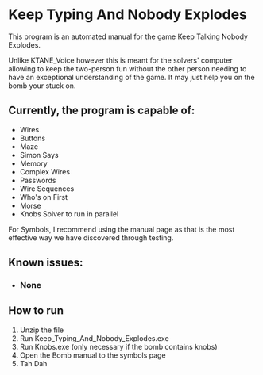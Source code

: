# Keep Typing And Nobody Explodes

This program is an automated manual for the game Keep Talking Nobody Explodes.

Unlike KTANE_Voice however this is meant for the solvers' computer allowing to keep the two-person fun without the other
person needing to have an exceptional understanding of the game. It may just help you on the bomb your stuck on.

## Currently, the program is capable of:

* Wires
* Buttons
* Maze
* Simon Says
* Memory
* Complex Wires
* Passwords
* Wire Sequences
* Who's on First
* Morse
* Knobs Solver to run in parallel

For Symbols, I recommend using the manual page as that is the most effective way we have discovered through testing.


## Known issues:

* ### None

## How to run
1. Unzip the file
2. Run Keep_Typing_And_Nobody_Explodes.exe
3. Run Knobs.exe (only necessary if the bomb contains knobs)
4. Open the Bomb manual to the symbols page
5. Tah Dah
